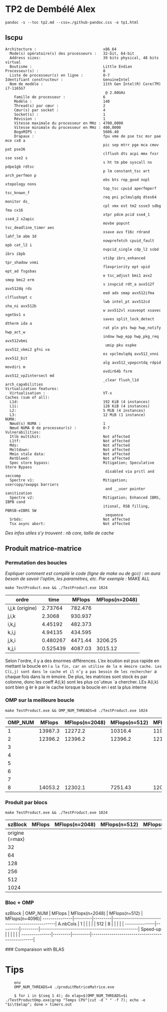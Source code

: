 

# TP2 de Dembélé Alex

`pandoc -s --toc tp2.md --css=./github-pandoc.css -o tp1.html`





## lscpu

```
Architecture :                              x86_64
  Mode(s) opératoire(s) des processeurs :   32-bit, 64-bit
  Address sizes:                            39 bits physical, 48 bits virtual
  Boutisme :                                Little Endian
Processeur(s) :                             8
  Liste de processeur(s) en ligne :         0-7
Identifiant constructeur :                  GenuineIntel
  Nom de modèle :                           11th Gen Intel(R) Core(TM) i7-1165G7
                                             @ 2.80GHz
    Famille de processeur :                 6
    Modèle :                                140
    Thread(s) par cœur :                    2
    Cœur(s) par socket :                    4
    Socket(s) :                             1
    Révision :                              1
    Vitesse maximale du processeur en MHz : 4700,0000
    Vitesse minimale du processeur en MHz : 400,0000
    BogoMIPS :                              5606.40
    Drapaux :                               fpu vme de pse tsc msr pae mce cx8 a
                                            pic sep mtrr pge mca cmov pat pse36 
                                            clflush dts acpi mmx fxsr sse sse2 s
                                            s ht tm pbe syscall nx pdpe1gb rdtsc
                                            p lm constant_tsc art arch_perfmon p
                                            ebs bts rep_good nopl xtopology nons
                                            top_tsc cpuid aperfmperf tsc_known_f
                                            req pni pclmulqdq dtes64 monitor ds_
                                            cpl vmx est tm2 ssse3 sdbg fma cx16 
                                            xtpr pdcm pcid sse4_1 sse4_2 x2apic 
                                            movbe popcnt tsc_deadline_timer aes 
                                            xsave avx f16c rdrand lahf_lm abm 3d
                                            nowprefetch cpuid_fault epb cat_l2 i
                                            nvpcid_single cdp_l2 ssbd ibrs ibpb 
                                            stibp ibrs_enhanced tpr_shadow vnmi 
                                            flexpriority ept vpid ept_ad fsgsbas
                                            e tsc_adjust bmi1 avx2 smep bmi2 erm
                                            s invpcid rdt_a avx512f avx512dq rds
                                            eed adx smap avx512ifma clflushopt c
                                            lwb intel_pt avx512cd sha_ni avx512b
                                            w avx512vl xsaveopt xsavec xgetbv1 x
                                            saves split_lock_detect dtherm ida a
                                            rat pln pts hwp hwp_notify hwp_act_w
                                            indow hwp_epp hwp_pkg_req avx512vbmi
                                             umip pku ospke avx512_vbmi2 gfni va
                                            es vpclmulqdq avx512_vnni avx512_bit
                                            alg avx512_vpopcntdq rdpid movdiri m
                                            ovdir64b fsrm avx512_vp2intersect md
                                            _clear flush_l1d arch_capabilities
Virtualization features:                    
  Virtualisation :                          VT-x
Caches (sum of all):                        
  L1d:                                      192 KiB (4 instances)
  L1i:                                      128 KiB (4 instances)
  L2:                                       5 MiB (4 instances)
  L3:                                       12 MiB (1 instance)
NUMA:                                       
  Nœud(s) NUMA :                            1
  Nœud NUMA 0 de processeur(s) :            0-7
Vulnerabilities:                            
  Itlb multihit:                            Not affected
  L1tf:                                     Not affected
  Mds:                                      Not affected
  Meltdown:                                 Not affected
  Mmio stale data:                          Not affected
  Retbleed:                                 Not affected
  Spec store bypass:                        Mitigation; Speculative Store Bypass
                                             disabled via prctl and seccomp
  Spectre v1:                               Mitigation; usercopy/swapgs barriers
                                             and __user pointer sanitization
  Spectre v2:                               Mitigation; Enhanced IBRS, IBPB cond
                                            itional, RSB filling, PBRSB-eIBRS SW
                                             sequence
  Srbds:                                    Not affected
  Tsx async abort:                          Not affected

```

*Des infos utiles s'y trouvent : nb core, taille de cache*



## Produit matrice-matrice



### Permutation des boucles

*Expliquer comment est compilé le code (ligne de make ou de gcc) : on aura besoin de savoir l'optim, les paramètres, etc. Par exemple :* MAKE ALL

`make TestProduct.exe && ./TestProduct.exe 1024`


  ordre           | time    | MFlops  | MFlops(n=2048) 
------------------|---------|---------|----------------
i,j,k (origine)   | 2.73764 | 782.476 |                
j,i,k             | 2.3068  | 930.937 |    
i,k,j             | 4.45192 | 482.373 |    
k,i,j             | 4.94135 | 434.595 |    
j,k,i             | 0.480267 | 4471.44 | 3206.25   
k,j,i             | 0.525439 | 4087.03 | 3015.12  


Selon l'ordre, il y a des énormes différences. 
L’ex ́ecution est pus rapide en mettant la boucle en i `a la fin, car on utilise de la m ́emoire cache. Les
C(i,j) sont dans le cache et il n’y a pas besoin de les rechercher `a chaque fois dans la m ́emoire. De
plus, les matrices sont stock ́es par colonne, donc les coeff A(i,k) sont les plus coˆuteux `a chercher. LEs
A(i,k) sont bien g ́er ́e par le cache lorsque la boucle en i est la plus interne



### OMP sur la meilleure boucle 

`make TestProduct.exe && OMP_NUM_THREADS=8 ./TestProduct.exe 1024`

  OMP_NUM         | MFlops  | MFlops(n=2048) | MFlops(n=512)  | MFlops(n=4096)
------------------|---------|----------------|----------------|---------------
1                 |13987.3| 12272.2          |10316.4         |11905.7
2                 | 12396.2 |12396.2         |12396.2           |12146.5
3                 |  |
4                 |  |
5                 |  |
6                 |  |
7                 |  |
8                 | 14053.2 | 12302.1        |7251.43         |12076.8




### Produit par blocs

`make TestProduct.exe && ./TestProduct.exe 1024`

  szBlock         | MFlops  | MFlops(n=2048) | MFlops(n=512)  | MFlops(n=4096)
------------------|---------|----------------|----------------|---------------
origine (=max)    |  |
32                |  |
64                |  |
128               |  |
256               |  |
512               |  | 
1024              |  |




### Bloc + OMP



  szBlock      | OMP_NUM | MFlops  | MFlops(n=2048) | MFlops(n=512)  | MFlops(n=4096)|
---------------|---------|---------|-------------------------------------------------|
A.nbCols       |  1      |         |                |                |               |
512            |  8      |         |                |                |               |
---------------|---------|---------|-------------------------------------------------|
Speed-up       |         |         |                |                |               |
---------------|---------|---------|-------------------------------------------------|



### Comparaison with BLAS


# Tips 

```
	env 
	OMP_NUM_THREADS=4 ./produitMatriceMatrice.exe
```

```
    $ for i in $(seq 1 4); do elap=$(OMP_NUM_THREADS=$i ./TestProductOmp.exe|grep "Temps CPU"|cut -d " " -f 7); echo -e "$i\t$elap"; done > timers.out
```
